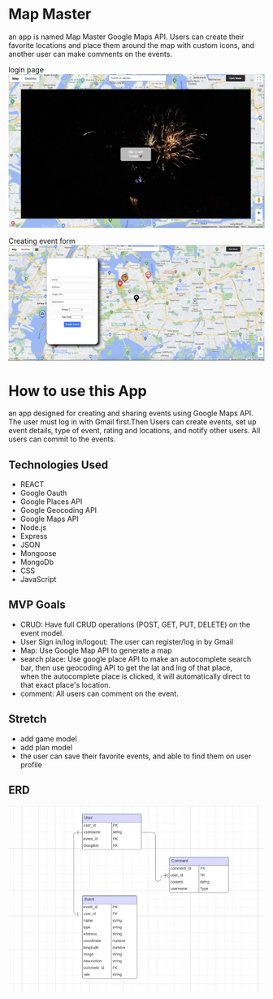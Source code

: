 # Map Master

an app is named Map Master Google Maps API. Users can create their favorite locations and place them around the map with custom icons, and another user can make comments on the events.

login page
![login page](projectx/public/login.png)

Creating event form
![Creating event form](projectx/public/eventform.png)


# How to use  this App
an app designed for creating and sharing events using Google Maps API. The user must log in  with Gmail first.Then Users can create events, set up event details, type of event, rating and locations, and notify other users. All users can commit to the events.


## Technologies Used
- REACT
- Google Oauth
- Google Places API
- Google Geocoding API
- Google Maps API
- Node.js
- Express
- JSON
- Mongoose
- MongoDb
- CSS
- JavaScript

## MVP Goals
- CRUD: Have full CRUD operations (POST, GET, PUT, DELETE) on the event model.
- User Sign in/log in/logout: The user can register/log in by Gmail 
- Map: Use Google Map API to generate a map
- search place: Use google place API to make an autocomplete search bar, then use geocoding API to get the lat and lng of that place,  
when the autocomplete place is clicked, it will automatically direct to that exact place's location.
- comment: All users can comment on the event. 

## Stretch
- add game model
- add plan model
- the user can save their favorite events, and able to find them on user profile



## ERD
![ERD](projectx/public/erd.png)
